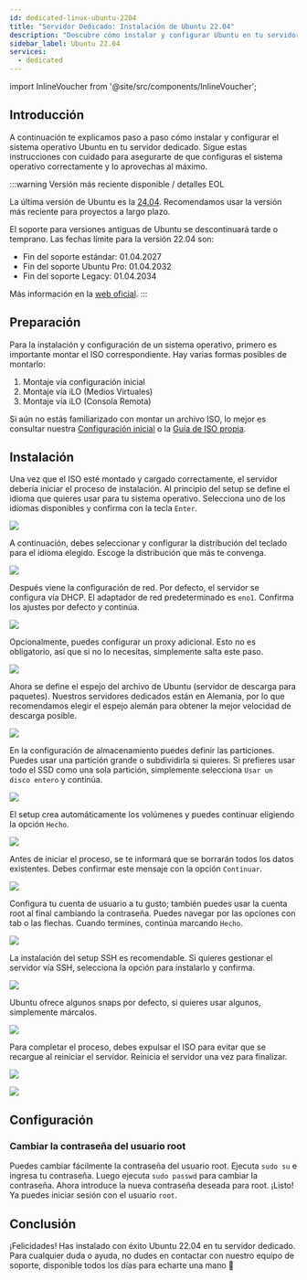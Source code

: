 ```yaml
---
id: dedicated-linux-ubuntu-2204
title: "Servidor Dedicado: Instalación de Ubuntu 22.04"
description: "Descubre cómo instalar y configurar Ubuntu en tu servidor dedicado para un rendimiento óptimo y soporte a largo plazo → Aprende más ahora"
sidebar_label: Ubuntu 22.04
services:
  - dedicated
---
```


import InlineVoucher from '@site/src/components/InlineVoucher';

## Introducción

A continuación te explicamos paso a paso cómo instalar y configurar el sistema operativo Ubuntu en tu servidor dedicado. Sigue estas instrucciones con cuidado para asegurarte de que configuras el sistema operativo correctamente y lo aprovechas al máximo.



:::warning Versión más reciente disponible / detalles EOL

La última versión de Ubuntu es la [24.04](dedicated-linux-ubuntu.md). Recomendamos usar la versión más reciente para proyectos a largo plazo.

El soporte para versiones antiguas de Ubuntu se descontinuará tarde o temprano. Las fechas límite para la versión 22.04 son:

- Fin del soporte estándar: 01.04.2027
- Fin del soporte Ubuntu Pro: 01.04.2032
- Fin del soporte Legacy: 01.04.2034

Más información en la [web oficial](https://ubuntu.com/about/release-cycle).
:::


<InlineVoucher />

## Preparación

Para la instalación y configuración de un sistema operativo, primero es importante montar el ISO correspondiente. Hay varias formas posibles de montarlo:

1. Montaje vía configuración inicial
2. Montaje vía iLO (Medios Virtuales)
3. Montaje vía iLO (Consola Remota)

Si aún no estás familiarizado con montar un archivo ISO, lo mejor es consultar nuestra [Configuración inicial](dedicated-setup.md) o la [Guía de ISO propia](dedicated-iso.md).



## Instalación

Una vez que el ISO esté montado y cargado correctamente, el servidor debería iniciar el proceso de instalación. Al principio del setup se define el idioma que quieres usar para tu sistema operativo. Selecciona uno de los idiomas disponibles y confirma con la tecla `Enter`. 

![](https://screensaver01.zap-hosting.com/index.php/s/yrHMNzstM23XZH6/preview)

A continuación, debes seleccionar y configurar la distribución del teclado para el idioma elegido. Escoge la distribución que más te convenga. 

![](https://screensaver01.zap-hosting.com/index.php/s/x9kYGEWS5fy7Wjp/preview)

Después viene la configuración de red. Por defecto, el servidor se configura vía DHCP. El adaptador de red predeterminado es `eno1`. Confirma los ajustes por defecto y continúa. 

![](https://screensaver01.zap-hosting.com/index.php/s/6mr5kAKJQ39iJt5/preview)

Opcionalmente, puedes configurar un proxy adicional. Esto no es obligatorio, así que si no lo necesitas, simplemente salta este paso. 

![](https://screensaver01.zap-hosting.com/index.php/s/tz97Ee8ZQkxAGGb/preview)

Ahora se define el espejo del archivo de Ubuntu (servidor de descarga para paquetes). Nuestros servidores dedicados están en Alemania, por lo que recomendamos elegir el espejo alemán para obtener la mejor velocidad de descarga posible.

![](https://screensaver01.zap-hosting.com/index.php/s/xNknNyWAbd5DnsZ/preview)

En la configuración de almacenamiento puedes definir las particiones. Puedes usar una partición grande o subdividirla si quieres. Si prefieres usar todo el SSD como una sola partición, simplemente selecciona `Usar un disco entero` y continúa.

![](https://screensaver01.zap-hosting.com/index.php/s/2dJ9oeMGjpWn6cZ/preview)

El setup crea automáticamente los volúmenes y puedes continuar eligiendo la opción `Hecho`.

![](https://screensaver01.zap-hosting.com/index.php/s/WXfzt57Rtm2SQLD/preview)

Antes de iniciar el proceso, se te informará que se borrarán todos los datos existentes. Debes confirmar este mensaje con la opción `Continuar`. 

![](https://screensaver01.zap-hosting.com/index.php/s/L3YcGNbYWpMmaDj/preview)

Configura tu cuenta de usuario a tu gusto; también puedes usar la cuenta root al final cambiando la contraseña.
Puedes navegar por las opciones con tab o las flechas. Cuando termines, continúa marcando `Hecho`.

![](https://screensaver01.zap-hosting.com/index.php/s/mqrjmF2ZmA2Qj9z/preview)

La instalación del setup SSH es recomendable. Si quieres gestionar el servidor vía SSH, selecciona la opción para instalarlo y confirma.

![](https://screensaver01.zap-hosting.com/index.php/s/Xz3zzMdZ6C523ip/preview)

Ubuntu ofrece algunos snaps por defecto, si quieres usar algunos, simplemente márcalos.

![](https://screensaver01.zap-hosting.com/index.php/s/wcGiSwX935jXeex/preview)

Para completar el proceso, debes expulsar el ISO para evitar que se recargue al reiniciar el servidor. Reinicia el servidor una vez para finalizar.

![](https://screensaver01.zap-hosting.com/index.php/s/SzrxCtJTx2S8Nef/preview)



![](https://screensaver01.zap-hosting.com/index.php/s/x3BRLSepSDFnYGA/preview)



## Configuración



### Cambiar la contraseña del usuario root

Puedes cambiar fácilmente la contraseña del usuario root. Ejecuta `sudo su` e ingresa tu contraseña. Luego ejecuta `sudo passwd` para cambiar la contraseña. Ahora introduce la nueva contraseña deseada para root. ¡Listo! Ya puedes iniciar sesión con el usuario `root`.



## Conclusión

¡Felicidades! Has instalado con éxito Ubuntu 22.04 en tu servidor dedicado. Para cualquier duda o ayuda, no dudes en contactar con nuestro equipo de soporte, disponible todos los días para echarte una mano 🙂






<InlineVoucher />